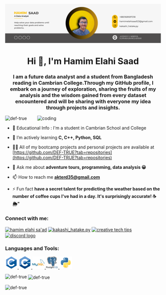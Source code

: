 ![logo](https://github.com/DEF-TRUE/DEF-TRUE/blob/main/Yellow%20%26%20Black%20Geometric%20Personal%20Branding%20LinkedIn%20Banner.png)

<h1 align="center">Hi 👋, I'm Hamim Elahi Saad</h1>
<h3 align="center">I am a future data analyst and a student from Bangladesh reading in Cambrian College.Through my GitHub profile, I embark on a journey of exploration, sharing the fruits of my analysis and the wisdom gained from every dataset encountered and will be sharing with everyone my idea through projects and insights.</h3>

 <img align="right" alt="coding" width="400" src="https://user-images.githubusercontent.com/55389276/140866485-8fb1c876-9a8f-4d6a-98dc-08c4981eaf70.gif">                                                                                                                                                                                                                                                                                                                                                                                                                      
<p align="left"> <img src="https://komarev.com/ghpvc/?username=def-true&label=Profile%20views&color=0e75b6&style=flat" alt="def-true" /> </p>

    
- 📜 Educational Info : I'm a student in Cambrian School and College

- 🌱 I’m actively learning **C, C++, Python, SQL**

- 👨‍💻 All of my bootcamp projects and personal projects are available at [https://github.com/DEF-TRUE?tab=repositories](https://github.com/DEF-TRUE?tab=repositories)

- 💬 Ask me about **adventure tours, programming, data analysis 😀**

- 📫 How to reach me **akterd35@gmail.com**

- ⚡ Fun fact **have a secret talent for predicting the weather based on the number of coffee cups I've had in a day. It's surprisingly accurate! ☕️🌦️"**

<h3 align="left">Connect with me:</h3>
<p align="left">

<a href="https://fb.com/hamim elahi sa'ad" target="blank"><img align="center" src="https://raw.githubusercontent.com/rahuldkjain/github-profile-readme-generator/master/src/images/icons/Social/facebook.svg" alt="hamim elahi sa'ad" height="30" width="40" /></a>
<a href="https://instagram.com/kakashi_hatake.py" target="blank"><img align="center" src="https://raw.githubusercontent.com/rahuldkjain/github-profile-readme-generator/master/src/images/icons/Social/instagram.svg" alt="kakashi_hatake.py" height="30" width="40" /></a>
<a href="https://www.youtube.com/c/creative tech tips" target="blank"><img align="center" src="https://raw.githubusercontent.com/rahuldkjain/github-profile-readme-generator/master/src/images/icons/Social/youtube.svg" alt="creative tech tips" height="30" width="40" /></a>
<a href="https://discord.com/channels/@me/1228751373760462980" target="_blank">
    <img align="center"  src="https://raw.githubusercontent.com/maurodesouza/profile-readme-generator/master/src/assets/icons/social/discord/default.svg" width="40" height="30" alt="discord logo"  />
  </a>
</p>


<h3 align="left">Languages and Tools:</h3>
<p align="left"> <a href="https://www.cprogramming.com/" target="_blank" rel="noreferrer"> <img src="https://raw.githubusercontent.com/devicons/devicon/master/icons/c/c-original.svg" alt="c" width="40" height="40"/> </a> <a href="https://www.w3schools.com/cpp/" target="_blank" rel="noreferrer"> <img src="https://raw.githubusercontent.com/devicons/devicon/master/icons/cplusplus/cplusplus-original.svg" alt="cplusplus" width="40" height="40"/> </a> <a href="https://www.mysql.com/" target="_blank" rel="noreferrer"> <img src="https://raw.githubusercontent.com/devicons/devicon/master/icons/mysql/mysql-original-wordmark.svg" alt="mysql" width="40" height="40"/> </a> <a href="https://www.postgresql.org" target="_blank" rel="noreferrer"> <img src="https://raw.githubusercontent.com/devicons/devicon/master/icons/postgresql/postgresql-original-wordmark.svg" alt="postgresql" width="40" height="40"/> </a> <a href="https://www.python.org" target="_blank" rel="noreferrer"> <img src="https://raw.githubusercontent.com/devicons/devicon/master/icons/python/python-original.svg" alt="python" width="40" height="40"/> </a> </p>

<p><img align="left" src="https://github-readme-stats.vercel.app/api/top-langs?username=def-true&show_icons=true&locale=en&layout=compact" alt="def-true" /></p>

<p>&nbsp;<img align="center" src="https://github-readme-stats.vercel.app/api?username=def-true&show_icons=true&locale=en" alt="def-true" /></p>

<p><img align="center" src="https://github-readme-streak-stats.herokuapp.com/?user=def-true&" alt="def-true" /></p>

